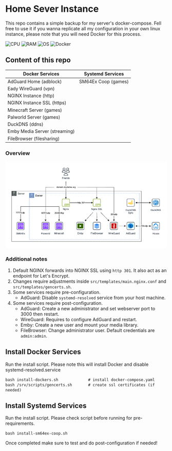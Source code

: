 # Home Sever Instance

This repo contains a simple backup for my server's docker-compose. Fell free to use it if you wanna replicate all my configuration in your own linux instance, please note that you will need Docker for this process.

![CPU](https://img.shields.io/badge/CPU-i3_5005U-blue.svg?style=flat-square)
![RAM](https://img.shields.io/badge/RAM-16GB-green.svg?style=flat-square)
![OS](https://img.shields.io/badge/OS-Ubuntu_22.04-orange.svg?style=flat-square)
![Docker](https://img.shields.io/badge/Docker-20.10-lightblue.svg?style=flat-square)

## Content of this repo

| Docker Services               | Systemd Services                  |
| ----------------------------- | --------------------------------- |
| AdGuard Home (adblock)        | SM64Ex Coop (games)               |
| Eady WireGuard (vpn)          |                                   |
| NGINX Instance (http)         |                                   |
| NGINX Instance SSL (https)    |                                   |
| Minecraft Server (games)      |                                   |
| Palworld Server (games)       |                                   |
| DuckDNS (ddns)                |                                   |
| Emby Media Server (streaming) |                                   |
| FileBrowser (filesharing)     |                                   |

### Overview

![Overview](./img/overview.png)

### Additional notes

1.  Default NGINX forwards into NGINX SSL using `http 301`. It also act as an endpoint for Let's Encrypt.
2.  Changes require adjustments inside `src/templates/main.nginx.conf` and `src/templates/gencerts.sh`.
3.  Some services require pre-configuration.
    - AdGuard: Disable `systemd-resolved` service from your host machine.
4.  Some services require post-configuration.
    - AdGuard: Create a new administrator and set webserver port to 3000 then restart.
    - WireGuard: Requires to configure AdGuard and restart.
    - Emby: Create a new user and mount your media library.
    - FileBrowser: Change administrator user. Default credentials are `admin:admin`.

## Install Docker Services
    
Run the install script. Please note this will install Docker and disable systemd-resolved.service

    bash install-dockers.sh             # install docker-compose.yaml
    bash /srv/scripts/gencerts.sh       # create ssl certificates (if needed)


## Install Systemd Services

Run the install script. Please check script before running for pre-requirements.

    bash install-sm64ex-coop.sh

Once completed make sure to test and do post-configuration if needed!
